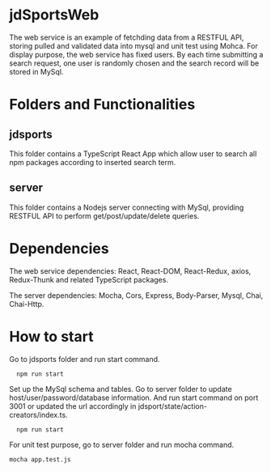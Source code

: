 # jdSportsWeb
The web service is an example of fetchding data from a RESTFUL API, storing pulled and validated data into mysql and unit test using Mohca.
For display purpose, the web service has fixed users. By each time submitting a search request, one user is randomly chosen and the search record will be stored in MySql.

# Folders and Functionalities
## jdsports
This folder contains a TypeScript React App which allow user to search all npm packages according to inserted search term.
## server
This folder contains a Nodejs server connecting with MySql, providing RESTFUL API to perform get/post/update/delete queries. 

# Dependencies
The web service dependencies: React, React-DOM, React-Redux, axios, Redux-Thunk and related TypeScript packages.

The server dependencies: Mocha, Cors, Express, Body-Parser, Mysql, Chai, Chai-Http.

# How to start

Go to jdsports folder and run start command.
```
  npm run start
```
Set up the MySql schema and tables. Go to server folder to update host/user/password/database information. And run start command on port 3001 or updated the url accordingly in jdsport/state/action-creators/index.ts.
```
  npm run start
```
For unit test purpose, go to server folder and run mocha command.
```
mocha app.test.js
```
